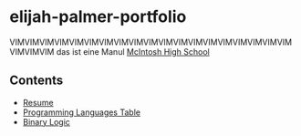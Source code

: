 # elijah-palmer-portfolio
 VIMVIMVIMVIMVIMVIMVIMVIMVIMVIMVIMVIMVIMVIMVIMVIMVIMVIMVIMVIMVIMVIM das ist eine Manul [McIntosh High School](https://www.fcboe.org/mhs)
## Contents
- [Resume](resume.md)
- [Programming Languages Table](plt.md)
- [Binary Logic](Binary-Logic.md)
